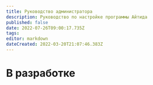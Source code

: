```yaml
---
title: Руководство администратора
description: Руководство по настройке программы Айтида
published: false
date: 2022-07-26T09:00:17.735Z
tags: 
editor: markdown
dateCreated: 2022-03-20T21:07:46.383Z
---
```


# В разработке
